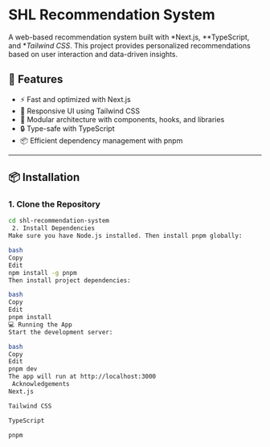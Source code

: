  # SHL Recommendation System

A web-based recommendation system built with *Next.js, **TypeScript, and **Tailwind CSS*. This project provides personalized recommendations based on user interaction and data-driven insights.

## 🚀 Features

- ⚡ Fast and optimized with Next.js
- 🎨 Responsive UI using Tailwind CSS
- 🧠 Modular architecture with components, hooks, and libraries
- 🔒 Type-safe with TypeScript
- 📦 Efficient dependency management with pnpm

---

## 📦 Installation

### 1. Clone the Repository

```bash
cd shl-recommendation-system
 2. Install Dependencies
Make sure you have Node.js installed. Then install pnpm globally:

bash
Copy
Edit
npm install -g pnpm
Then install project dependencies:

bash
Copy
Edit
pnpm install
💻 Running the App
Start the development server:

bash
Copy
Edit
pnpm dev
The app will run at http://localhost:3000
 Acknowledgements
Next.js

Tailwind CSS

TypeScript

pnpm
